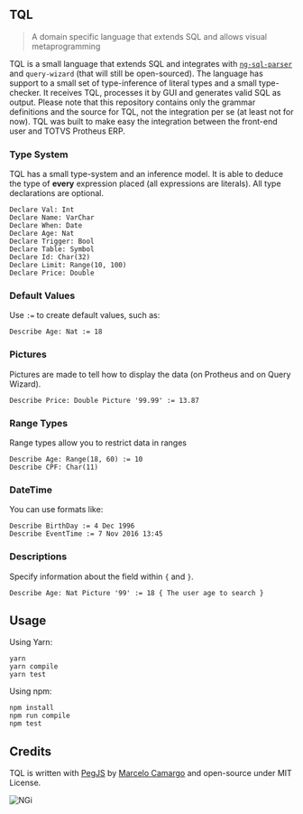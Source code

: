 ## TQL

> A domain specific language that extends SQL and allows visual metaprogramming

TQL is a small language that extends SQL and integrates with [`ng-sql-parser`](https://github.com/nginformatica/ng-sql-parser) and `query-wizard` (that will still be open-sourced). The language has support to a small set of type-inference of literal types and a small type-checker. It receives TQL, processes it by GUI and generates valid SQL as output. Please note that this repository contains only the grammar definitions and the source for TQL, not the integration per se (at least not for now). TQL was built to make easy the integration between the front-end user and TOTVS Protheus ERP.

### Type System

TQL has a small type-system and an inference model. It is able to deduce the type of **every** expression placed (all expressions are literals). All type declarations are optional.

```cobol
Declare Val: Int
Declare Name: VarChar
Declare When: Date
Declare Age: Nat
Declare Trigger: Bool
Declare Table: Symbol
Declare Id: Char(32)
Declare Limit: Range(10, 100)
Declare Price: Double
```

### Default Values

Use `:=` to create default values, such as:

```cobol
Describe Age: Nat := 18
```

### Pictures

Pictures are made to tell how to display the data (on Protheus and on Query Wizard).

```cobol
Describe Price: Double Picture '99.99' := 13.87
```

### Range Types

Range types allow you to restrict data in ranges

```cobol
Describe Age: Range(18, 60) := 10
Describe CPF: Char(11)
```

### DateTime

You can use formats like:

```cobol
Describe BirthDay := 4 Dec 1996
Describe EventTime := 7 Nov 2016 13:45
```

### Descriptions

Specify information about the field within `{` and `}`.

```cobol
Describe Age: Nat Picture '99' := 18 { The user age to search }
```

## Usage

Using Yarn:

```shell
yarn
yarn compile
yarn test
```

Using npm:

```shell
npm install
npm run compile
npm test
```

## Credits

TQL is written with [PegJS](http://pegjs.org/) by [Marcelo Camargo](https://github.com/haskellcamargo) and open-source under MIT License.

![NGi](https://avatars1.githubusercontent.com/u/21263692?v=3&s=200)
